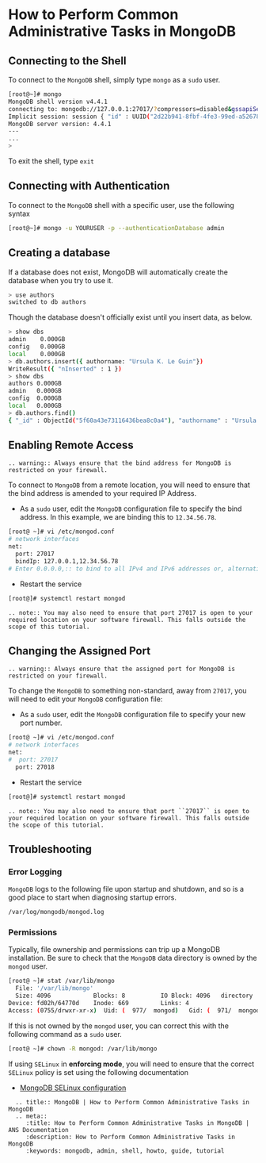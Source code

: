 # How to Perform Common Administrative Tasks in MongoDB

## Connecting to the Shell

To connect to the `MongoDB` shell, simply type `mongo` as a `sudo` user.

```bash
[root@~]# mongo
MongoDB shell version v4.4.1
connecting to: mongodb://127.0.0.1:27017/?compressors=disabled&gssapiServiceName=mongodb
Implicit session: session { "id" : UUID("2d22b941-8fbf-4fe3-99ed-a52678e22097") }
MongoDB server version: 4.4.1
---
...
>
```

To exit the shell, type `exit`

## Connecting with Authentication

To connect to the `MongoDB` shell with a specific user, use the following syntax

```bash
[root@~]# mongo -u YOURUSER -p --authenticationDatabase admin
```

## Creating a database

If a database does not exist, MongoDB will automatically create the database when you try to use it.

```bash
> use authors
switched to db authors
```

Though the database doesn't officially exist until you insert data, as below.

```bash
> show dbs
admin    0.000GB
config   0.000GB
local    0.000GB
> db.authors.insert({ authorname: "Ursula K. Le Guin"})
WriteResult({ "nInserted" : 1 })
> show dbs
authors 0.000GB
admin   0.000GB
config  0.000GB
local   0.000GB
> db.authors.find()
{ "_id" : ObjectId("5f60a43e73116436bea8c0a4"), "authorname" : "Ursula K. Le Guin" }
```

## Enabling Remote Access

```eval_rst
.. warning:: Always ensure that the bind address for MongoDB is restricted on your firewall.
```

To connect to `MongoDB` from a remote location, you will need to ensure that the bind address is amended to your required IP Address.

* As a `sudo` user, edit the `MongoDB` configuration file to specify the bind address. In this example, we are binding this to `12.34.56.78`.

```bash
[root@ ~]# vi /etc/mongod.conf
# network interfaces
net:
  port: 27017
  bindIp: 127.0.0.1,12.34.56.78
# Enter 0.0.0.0,:: to bind to all IPv4 and IPv6 addresses or, alternatively, use the net.bindIpAll setting.
```

* Restart the service

```bash
[root@]# systemctl restart mongod
```

```eval_rst
.. note:: You may also need to ensure that port 27017 is open to your required location on your software firewall. This falls outside the scope of this tutorial.
```

## Changing the Assigned Port

```eval_rst
.. warning:: Always ensure that the assigned port for MongoDB is restricted on your firewall.
```

To change the `MongoDB` to something non-standard, away from `27017`, you will need to edit your `MongoDB` configuration file:

* As a `sudo` user, edit the `MongoDB` configuration file to specify your new port number.

```bash
[root@ ~]# vi /etc/mongod.conf
# network interfaces
net:
#  port: 27017
  port: 27018
```

* Restart the service

```bash
[root@]# systemctl restart mongod
```

```eval_rst
.. note:: You may also need to ensure that port ``27017`` is open to your required location on your software firewall. This falls outside the scope of this tutorial.
```

## Troubleshooting

### Error Logging

`MongoDB` logs to the following file upon startup and shutdown, and so is a good place to start when diagnosing startup errors.

```bash
/var/log/mongodb/mongod.log
```

### Permissions

Typically, file ownership and permissions can trip up a MongoDB installation. Be sure to check that the `MongoDB` data directory is owned by the `mongod` user.

```bash
[root@ ~]# stat /var/lib/mongo
  File: '/var/lib/mongo'
  Size: 4096            Blocks: 8          IO Block: 4096   directory
Device: fd02h/64770d    Inode: 669         Links: 4
Access: (0755/drwxr-xr-x)  Uid: (  977/  mongod)   Gid: (  971/  mongod
```

If this is not owned by the `mongod` user, you can correct this with the following command as a `sudo` user.

```bash
[root@ ~]# chown -R mongod: /var/lib/mongo
```

If using `SELinux` in **enforcing mode**, you will need to ensure that the correct `SELinux` policy is set using the following documentation
* [MongoDB SELinux configuration](https://docs.mongodb.com/manual/tutorial/install-mongodb-on-red-hat/index.html#configure-selinux)

```eval_rst
  .. title:: MongoDB | How to Perform Common Administrative Tasks in MongoDB
  .. meta::
     :title: How to Perform Common Administrative Tasks in MongoDB | ANS Documentation
     :description: How to Perform Common Administrative Tasks in MongoDB
     :keywords: mongodb, admin, shell, howto, guide, tutorial
```
